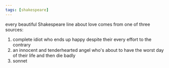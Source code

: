 ```yaml
---
tags: [shakespeare]
---
```


every beautiful Shakespeare line about love comes from one of three sources:

1. complete idiot who ends up happy despite their every effort to the contrary
2. an innocent and tenderhearted angel who's about to have the worst day of their life and then die badly
3. sonnet
